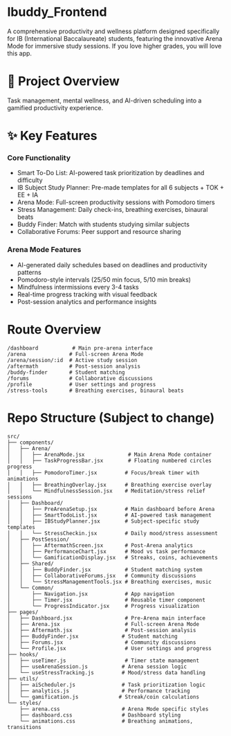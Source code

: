 # Ibuddy_Frontend

A comprehensive productivity and wellness platform designed specifically for IB (International Baccalaureate) students, featuring the innovative Arena Mode for immersive study sessions. If you love higher grades, you will love this app.

# 🎯 Project Overview

Task management, mental wellness, and AI-driven scheduling into a gamified productivity experience.

# ✨ Key Features

### Core Functionality
- Smart To-Do List: AI-powered task prioritization by deadlines and difficulty
- IB Subject Study Planner: Pre-made templates for all 6 subjects + TOK + EE + IA
- Arena Mode: Full-screen productivity sessions with Pomodoro timers
- Stress Management: Daily check-ins, breathing exercises, binaural beats
- Buddy Finder: Match with students studying similar subjects
- Collaborative Forums: Peer support and resource sharing

### Arena Mode Features

- AI-generated daily schedules based on deadlines and productivity patterns
- Pomodoro-style intervals (25/50 min focus, 5/10 min breaks)
- Mindfulness intermissions every 3-4 tasks
- Real-time progress tracking with visual feedback
- Post-session analytics and performance insights

# Route Overview

```
/dashboard           # Main pre-arena interface
/arena              # Full-screen Arena Mode
/arena/session/:id  # Active study session
/aftermath          # Post-session analysis
/buddy-finder       # Student matching
/forums             # Collaborative discussions
/profile            # User settings and progress
/stress-tools       # Breathing exercises, binaural beats
```

# Repo Structure (Subject to change)

```
src/
├── components/
│   ├── Arena/
│   │   ├── ArenaMode.jsx              # Main Arena Mode container
│   │   ├── TaskProgressBar.jsx        # Floating numbered circles progress
│   │   ├── PomodoroTimer.jsx         # Focus/break timer with animations
│   │   ├── BreathingOverlay.jsx      # Breathing exercise overlay
│   │   └── MindfulnessSession.jsx    # Meditation/stress relief sessions
│   ├── Dashboard/
│   │   ├── PreArenaSetup.jsx         # Main dashboard before Arena
│   │   ├── SmartTodoList.jsx         # AI-powered task management
│   │   ├── IBStudyPlanner.jsx        # Subject-specific study templates
│   │   └── StressCheckin.jsx         # Daily mood/stress assessment
│   ├── PostSession/
│   │   ├── AftermathScreen.jsx       # Post-Arena analytics
│   │   ├── PerformanceChart.jsx      # Mood vs task performance
│   │   └── GamificationDisplay.jsx   # Streaks, coins, achievements
│   ├── Shared/
│   │   ├── BuddyFinder.jsx           # Student matching system
│   │   ├── CollaborativeForums.jsx   # Community discussions
│   │   └── StressManagementTools.jsx # Breathing exercises, music
│   └── Common/
│       ├── Navigation.jsx            # App navigation
│       ├── Timer.jsx                 # Reusable timer component
│       └── ProgressIndicator.jsx     # Progress visualization
├── pages/
│   ├── Dashboard.jsx                 # Pre-Arena main interface
│   ├── Arena.jsx                     # Full-screen Arena Mode
│   ├── Aftermath.jsx                 # Post-session analysis
│   ├── BuddyFinder.jsx              # Student matching
│   ├── Forums.jsx                    # Community discussions
│   └── Profile.jsx                   # User settings and progress
├── hooks/
│   ├── useTimer.js                   # Timer state management
│   ├── useArenaSession.js           # Arena session logic
│   └── useStressTracking.js         # Mood/stress data handling
├── utils/
│   ├── aiScheduler.js               # Task prioritization logic
│   ├── analytics.js                 # Performance tracking
│   └── gamification.js             # Streak/coin calculations
└── styles/
    ├── arena.css                    # Arena Mode specific styles
    ├── dashboard.css                # Dashboard styling
    └── animations.css               # Breathing animations, transitions
```

